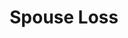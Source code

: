 ---
title: Spouse Loss
tag: "edition #10"
image: /images/lionels-world/Poster-10.jpg
description: Spouse loss can be a traumatizing experience at any age. Death of a spouse can cause tremendous mental emotional stress clubbed with psychological impacts such as depression, loneliness and agony which can lead to a physical consequences such as sleeplessness, lack of petite.
content:
  - Spouse loss can be a traumatizing experience at any age. Death of a spouse can cause tremendous mental emotional stress clubbed with psychological impacts such as depression, loneliness and agony which can lead to physical consequences such as sleeplessness, lack of appetite.

  - In Most cases when an older adult loses his/her spouse the grief is evident in their daily life, they lose interest in their own care, lose interest in social integration, poor nutrition and it eventually effects their immunity making them more prone to serious morbidities.

  - Researches have shown that the risk of elderly person dying within the three months of their spouse is double in old age this phenomenon is often referred as “Broken Heart Syndrome”.

  - Elderly who suffered spouse loss needs a close monitoring and assistance to ensure the surviving spouse does not slip into fatalities due to extreme grief.

  - Families play an important role here in order to check if their elderly beloved one suffering death of their spouse is slipped into psychological issues, whereas communities with less filial support systems can make sure their elderly population suffering with spouse loss can be extended societal support systems to ensure they stay healthy.

  - In India scenarios families and children need to pay a special attention to ensure they are made felt wanted and loved. Immediate families or children of the surviving parent who is suffering with spouse loss can ensure they do not slip into depression or develop any other psychological impacts. Social and filial support systems helps them combat loneliness.

  - Families ensuring the support systems made available to ensure all the resources are provided to them when needed, is also paramount in assisting a parent suffering spouse loss.

  - Helping them increase their social interactions, Helping the socially integrate by arranging the right milieu and resources can have a progressive development in bring a parent out from post spouse loss emotional distress.

  - Roping in organizations working for elderly may have specialized care or programs to ensure the elderly suffering with spouseless can participate and overcome the bereavement.

  - This kind of progressive measure to seek professional help has to be view with positive outlook than stigmatic outlook as most families are novice and managing their beloved on in pain as much as they are may be challenging.
---